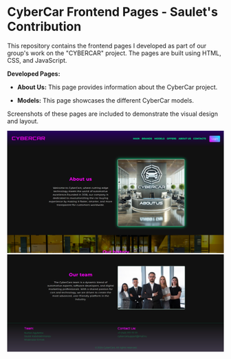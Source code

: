 # CyberCar Frontend Pages - Saulet's Contribution


This repository contains the frontend pages I developed as part of our group's work on the "CYBERCAR" project. The pages are built using HTML, CSS, and JavaScript.


**Developed Pages:**


* **About Us:** This page provides information about the CyberCar project.

* **Models:** This page showcases the different CyberCar models.


Screenshots of these pages are included to demonstrate the visual design and layout.

![ABOUT US PAGE](assets/about_us.png)
![ABOUT US PAGE](assets/about_us1.png)

